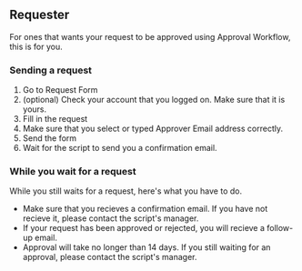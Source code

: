
## Requester
For ones that wants your request to be approved using Approval Workflow, this is for you.

### Sending a request
1. Go to Request Form
2. (optional) Check your account that you logged on. Make sure that it is yours.
3. Fill in the request
4. Make sure that you select or typed Approver Email address correctly.
5. Send the form
6. Wait for the script to send you a confirmation email.

### While you wait for a request
While you still waits for a request, here's what you have to do.
- Make sure that you recieves a confirmation email. If you have not recieve it, please contact the script's manager.
- If your request has been approved or rejected, you will recieve a follow-up email.
- Approval will take no longer than 14 days. If you still waiting for an approval, please contact the script's manager.
